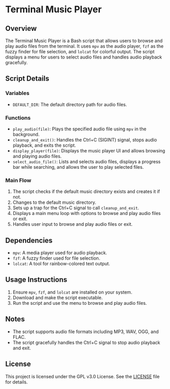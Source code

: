 # Terminal Music Player

## Overview

The Terminal Music Player is a Bash script that allows users to browse and play audio files from the terminal. It uses `mpv` as the audio player, `fzf` as the fuzzy finder for file selection, and `lolcat` for colorful output. The script displays a menu for users to select audio files and handles audio playback gracefully.

## Script Details

### Variables

- `DEFAULT_DIR`: The default directory path for audio files.

### Functions

- `play_audio(file)`: Plays the specified audio file using `mpv` in the background.
- `cleanup_and_exit()`: Handles the Ctrl+C (SIGINT) signal, stops audio playback, and exits the script.
- `display_player(file)`: Displays the music player UI and allows browsing and playing audio files.
- `select_audio_file()`: Lists and selects audio files, displays a progress bar while searching, and allows the user to play selected files.

### Main Flow

1. The script checks if the default music directory exists and creates it if not.
2. Changes to the default music directory.
3. Sets up a trap for the Ctrl+C signal to call `cleanup_and_exit`.
4. Displays a main menu loop with options to browse and play audio files or exit.
5. Handles user input to browse and play audio files or exit.

## Dependencies

- `mpv`: A media player used for audio playback.
- `fzf`: A fuzzy finder used for file selection.
- `lolcat`: A tool for rainbow-colored text output.

## Usage Instructions

1. Ensure `mpv`, `fzf`, and `lolcat` are installed on your system.
2. Download and make the script executable.
3. Run the script and use the menu to browse and play audio files.

## Notes

- The script supports audio file formats including MP3, WAV, OGG, and FLAC.
- The script gracefully handles the Ctrl+C signal to stop audio playback and exit.

## License

This project is licensed under the GPL v3.0 License. See the [LICENSE](LICENSE) file for details.
